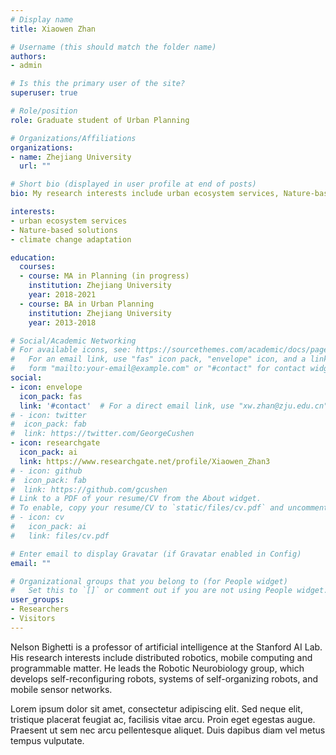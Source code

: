 ```yaml
---
# Display name
title: Xiaowen Zhan

# Username (this should match the folder name)
authors:
- admin

# Is this the primary user of the site?
superuser: true

# Role/position
role: Graduate student of Urban Planning

# Organizations/Affiliations
organizations:
- name: Zhejiang University
  url: ""

# Short bio (displayed in user profile at end of posts)
bio: My research interests include urban ecosystem services, Nature-based solutions, and climate change adaptation.

interests:
- urban ecosystem services
- Nature-based solutions
- climate change adaptation

education:
  courses:
  - course: MA in Planning (in progress)
    institution: Zhejiang University
    year: 2018-2021
  - course: BA in Urban Planning
    institution: Zhejiang University
    year: 2013-2018

# Social/Academic Networking
# For available icons, see: https://sourcethemes.com/academic/docs/page-builder/#icons
#   For an email link, use "fas" icon pack, "envelope" icon, and a link in the
#   form "mailto:your-email@example.com" or "#contact" for contact widget.
social:
- icon: envelope
  icon_pack: fas
  link: '#contact'  # For a direct email link, use "xw.zhan@zju.edu.cn".
# - icon: twitter
#  icon_pack: fab
#  link: https://twitter.com/GeorgeCushen
- icon: researchgate
  icon_pack: ai
  link: https://www.researchgate.net/profile/Xiaowen_Zhan3
# - icon: github
#  icon_pack: fab
#  link: https://github.com/gcushen
# Link to a PDF of your resume/CV from the About widget.
# To enable, copy your resume/CV to `static/files/cv.pdf` and uncomment the lines below.
# - icon: cv
#   icon_pack: ai
#   link: files/cv.pdf

# Enter email to display Gravatar (if Gravatar enabled in Config)
email: ""

# Organizational groups that you belong to (for People widget)
#   Set this to `[]` or comment out if you are not using People widget.
user_groups:
- Researchers
- Visitors
---
```


Nelson Bighetti is a professor of artificial intelligence at the Stanford AI Lab. His research interests include distributed robotics, mobile computing and programmable matter. He leads the Robotic Neurobiology group, which develops self-reconfiguring robots, systems of self-organizing robots, and mobile sensor networks.

Lorem ipsum dolor sit amet, consectetur adipiscing elit. Sed neque elit, tristique placerat feugiat ac, facilisis vitae arcu. Proin eget egestas augue. Praesent ut sem nec arcu pellentesque aliquet. Duis dapibus diam vel metus tempus vulputate.
